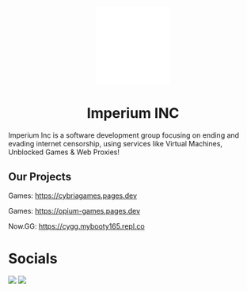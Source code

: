 <p align="center">
<kbd>
<img width="150px" src="/img/ii.png">
</kbd>
</p>

<h1 align="center">Imperium INC</h1>

Imperium Inc is a software development group focusing on ending and evading internet censorship, using services like Virtual Machines, Unblocked Games & Web Proxies!

## Our Projects

Games: https://cybriagames.pages.dev

Games: https://opium-games.pages.dev

Now.GG: https://cygg.mybooty165.repl.co

# Socials

<a href="https://discord.gg/e2UXEwjcsg"><img height="30px" src="https://img.shields.io/badge/Discord-7289DA?style=for-the-badge&logo=discord&logoColor=white"><img></a>
<a href="https://twitter.com/imperium-inc"><img height="30px" src="https://img.shields.io/badge/Twitter-1DA1F2?style=for-the-badge&logo=twitter&logoColor=white"><img></a>
